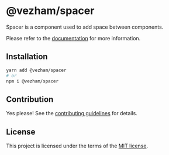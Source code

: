 # @vezham/spacer

Spacer is a component used to add space between components.

Please refer to the [documentation](https://heroui.com/docs/components/spacer) for more information.

## Installation

```sh
yarn add @vezham/spacer
# or
npm i @vezham/spacer
```

## Contribution

Yes please! See the
[contributing guidelines](https://github.com/vezham/heroui/blob/master/CONTRIBUTING.md)
for details.

## License

This project is licensed under the terms of the
[MIT license](https://github.com/vezham/heroui/blob/master/LICENSE).
